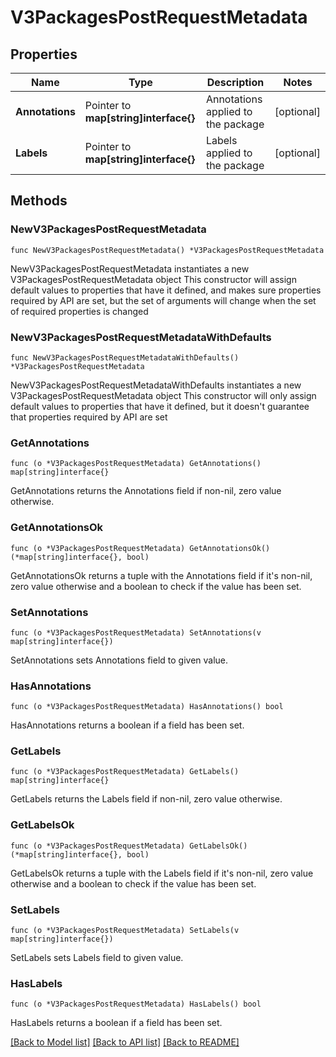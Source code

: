 # V3PackagesPostRequestMetadata

## Properties

Name | Type | Description | Notes
------------ | ------------- | ------------- | -------------
**Annotations** | Pointer to **map[string]interface{}** | Annotations applied to the package | [optional] 
**Labels** | Pointer to **map[string]interface{}** | Labels applied to the package | [optional] 

## Methods

### NewV3PackagesPostRequestMetadata

`func NewV3PackagesPostRequestMetadata() *V3PackagesPostRequestMetadata`

NewV3PackagesPostRequestMetadata instantiates a new V3PackagesPostRequestMetadata object
This constructor will assign default values to properties that have it defined,
and makes sure properties required by API are set, but the set of arguments
will change when the set of required properties is changed

### NewV3PackagesPostRequestMetadataWithDefaults

`func NewV3PackagesPostRequestMetadataWithDefaults() *V3PackagesPostRequestMetadata`

NewV3PackagesPostRequestMetadataWithDefaults instantiates a new V3PackagesPostRequestMetadata object
This constructor will only assign default values to properties that have it defined,
but it doesn't guarantee that properties required by API are set

### GetAnnotations

`func (o *V3PackagesPostRequestMetadata) GetAnnotations() map[string]interface{}`

GetAnnotations returns the Annotations field if non-nil, zero value otherwise.

### GetAnnotationsOk

`func (o *V3PackagesPostRequestMetadata) GetAnnotationsOk() (*map[string]interface{}, bool)`

GetAnnotationsOk returns a tuple with the Annotations field if it's non-nil, zero value otherwise
and a boolean to check if the value has been set.

### SetAnnotations

`func (o *V3PackagesPostRequestMetadata) SetAnnotations(v map[string]interface{})`

SetAnnotations sets Annotations field to given value.

### HasAnnotations

`func (o *V3PackagesPostRequestMetadata) HasAnnotations() bool`

HasAnnotations returns a boolean if a field has been set.

### GetLabels

`func (o *V3PackagesPostRequestMetadata) GetLabels() map[string]interface{}`

GetLabels returns the Labels field if non-nil, zero value otherwise.

### GetLabelsOk

`func (o *V3PackagesPostRequestMetadata) GetLabelsOk() (*map[string]interface{}, bool)`

GetLabelsOk returns a tuple with the Labels field if it's non-nil, zero value otherwise
and a boolean to check if the value has been set.

### SetLabels

`func (o *V3PackagesPostRequestMetadata) SetLabels(v map[string]interface{})`

SetLabels sets Labels field to given value.

### HasLabels

`func (o *V3PackagesPostRequestMetadata) HasLabels() bool`

HasLabels returns a boolean if a field has been set.


[[Back to Model list]](../README.md#documentation-for-models) [[Back to API list]](../README.md#documentation-for-api-endpoints) [[Back to README]](../README.md)



